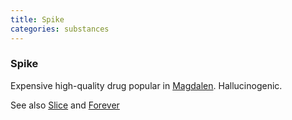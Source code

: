 ```yaml
---
title: Spike
categories: substances
---
```


### Spike

Expensive high-quality drug popular in [Magdalen](Magdalen). Hallucinogenic.

See also [Slice](Slice) and [Forever](Forever)
